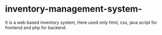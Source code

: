 # inventory-management-system-
It is a web based inventory system, Here used only html, css, java script for frontend and php for backend.
